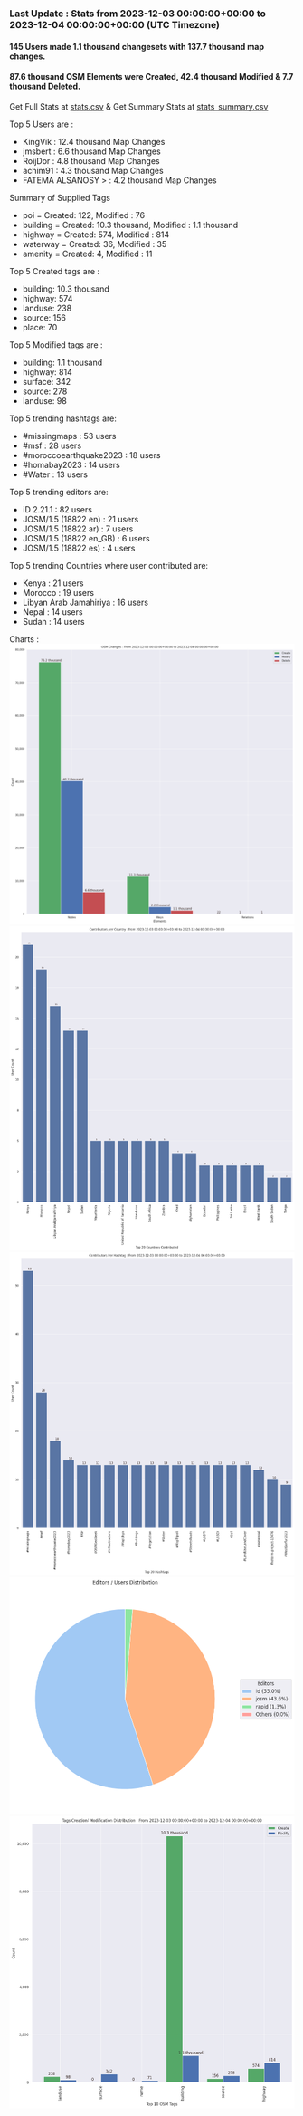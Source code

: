 ### Last Update : Stats from 2023-12-03 00:00:00+00:00 to 2023-12-04 00:00:00+00:00 (UTC Timezone)

#### 145 Users made 1.1 thousand changesets with 137.7 thousand map changes.
#### 87.6 thousand OSM Elements were Created, 42.4 thousand Modified & 7.7 thousand Deleted.
Get Full Stats at [stats.csv](/stats/hotosm/Daily/stats.csv)
 & Get Summary Stats at [stats_summary.csv](/stats/hotosm/Daily/stats_summary.csv)

Top 5 Users are : 
- KingVik : 12.4 thousand Map Changes
- jmsbert : 6.6 thousand Map Changes
- RoijDor : 4.8 thousand Map Changes
- achim91 : 4.3 thousand Map Changes
- FATEMA ALSANOSY > : 4.2 thousand Map Changes

Summary of Supplied Tags
- poi = Created: 122, Modified : 76
- building = Created: 10.3 thousand, Modified : 1.1 thousand
- highway = Created: 574, Modified : 814
- waterway = Created: 36, Modified : 35
- amenity = Created: 4, Modified : 11


Top 5 Created tags are :
- building: 10.3 thousand
- highway: 574
- landuse: 238
- source: 156
- place: 70


Top 5 Modified tags are :
- building: 1.1 thousand
- highway: 814
- surface: 342
- source: 278
- landuse: 98


Top 5 trending hashtags are:
- #missingmaps : 53 users
- #msf : 28 users
- #moroccoearthquake2023 : 18 users
- #homabay2023 : 14 users
- #Water : 13 users


Top 5 trending editors are:
- iD 2.21.1 : 82 users
- JOSM/1.5 (18822 en) : 21 users
- JOSM/1.5 (18822 ar) : 7 users
- JOSM/1.5 (18822 en_GB) : 6 users
- JOSM/1.5 (18822 es) : 4 users


Top 5 trending Countries where user contributed are:
- Kenya : 21 users
- Morocco : 19 users
- Libyan Arab Jamahiriya : 16 users
- Nepal : 14 users
- Sudan : 14 users


 Charts : 
![Alt text](./stats_osm_changes.png) 
![Alt text](./stats_users_per_country.png) 
![Alt text](./stats_users_per_hashtag.png) 
![Alt text](./stats_editors_pie_chart.png) 
![Alt text](./stats_tags.png) 
